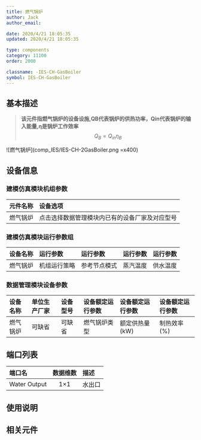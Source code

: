 ```yaml
---
title: 燃气锅炉
author: Jack
author_email:

date: 2020/4/21 18:05:35
updated: 2020/4/21 18:05:35

type: components
category: 11100
order: 2000

classname: -IES-CH-GasBoiler
symbol: IES-CH-GasBoiler
---
```

## 基本描述

> **该元件指燃气锅炉的设备设施,QB代表锅炉的供热功率，Qin代表锅炉的输入能量,η是锅炉工作效率**
> $$Q_{B} = Q_{in}\eta_{B}$$

![燃气锅炉](comp_IES/IES-CH-2GasBoiler.png =x400)

## 设备信息

### 建模仿真模块机组参数
| 元件名称 | 设备选项 |
| :--- | :--- |
| 燃气锅炉 |  点击选择数据管理模块内已有的设备厂家及对应型号 |

### 建模仿真模块运行参数组
| 设备名称 |  运行参数  |  运行参数  |  运行参数  |  运行参数  |
| :--- | :--- | :--- | :--- | :--- |
| 燃气锅炉 |  机组运行策略 |  参考节点模式  |  蒸汽温度  |  供水温度  |

### 数据管理模块设备参数
| 设备名称 | 单位生产厂家 | 设备型号 | 设备额定运行参数 | 设备额定运行参数 | 设备额定运行参数 |
| :--- | :--- | :--- | :--- | :--- | :--- |
| 燃气锅炉 |  可缺省 | 可缺省 | 燃气锅炉类型 | 额定供热量(kW) | 制热效率(%) |


## 端口列表
| 端口名 | 数据维数 | 描述 |
| :--- | :--:  | :--- |
|  Water Output  | 1×1  | 水出口  |


## 使用说明



## 相关元件